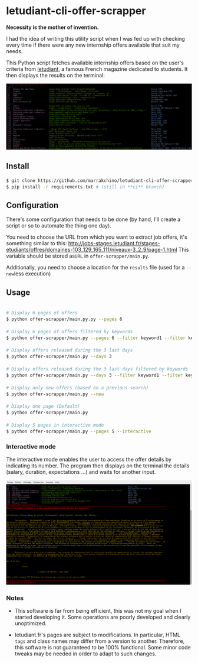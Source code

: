 # letudiant-cli-offer-scrapper

**Necessity is the mother of invention.**

I had the idea of writing this utility script when I was fed up with checking every time if there were any new internship offers available that suit my needs.

This Python script fetches available internship offers based on the user's criteria from [letudiant](http://letudiant.fr), a famous French magazine dedicated to students. It then displays the results on the terminal:

![alt tag](https://raw.githubusercontent.com/Marrakchino/letudiant-cli-offer-scrapper/master/res/screenshot_2018-01-20.png)

## Install

```sh
$ git clone https://github.com/marrakchino/letudiant-cli-offer-scrapper.git
$ pip install -r requirements.txt # (still in **ci** branch)
```

## Configuration

There's some configuration that needs to be done (by hand, I'll create a script or so to automate the thing one day).

You need to choose the URL from which you want to extract job offers, it's something similar to this:
http://jobs-stages.letudiant.fr/stages-etudiants/offres/domaines-103_129_165_111/niveaux-3_2_9/page-1.html
This variable should be stored as`URL` in `offer-scrapper/main.py`.

Additionally, you need to choose a location for the `results` file (used for a `--new`less execution)

## Usage
```sh

# Display 6 pages of offers 
$ python offer-scrapper/main.py.py --pages 6 

# Display 6 pages of offers filtered by keywords
$ python offer-scrapper/main.py --pages 6 --filter keyword1 --filter keyword2

# Display offers released during the 3 last days
$ python offer-scrapper/main.py --days 3

# Display offers released during the 3 last days filtered by keywords
$ python offer-scrapper/main.py --days 3 --filter keyword1 --filter keyword2	

# Display only new offers (based on a previous search)
$ python offer-scrapper/main.py --new

# Display one page (Default)
$ python offer-scrapper/main.py 

# Display 5 pages in interactive mode
$ python offer-scrapper/main.py --pages 5 --interactive

```

### Interactive mode

The interactive mode enables the user to access the offer details by indicating its number. The program then displays on the terminal the details (salary, duration, expectations ...) and waits for another input.


![alt tag](https://raw.githubusercontent.com/Marrakchino/letudiant-cli-offer-scrapper/master/res/interactive_mode.png)


### Notes

* This software is far from being efficient, this was not my goal when I started 
developing it. Some operations are poorly developed and clearly unoptimized.

* letudiant.fr's pages are subject to modifications. In particular, HTML `tags`
and class names may differ from a version to another. Therefore, this software is
not guaranteed to be 100% functional. Some minor code tweaks may be needed 
in order to adapt to such changes.
